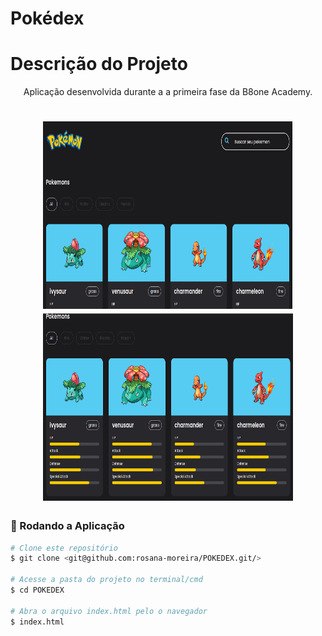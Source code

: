 # Pokédex
# Descrição do Projeto
<p align="center">
Aplicação desenvolvida durante a a primeira fase da B8one Academy.

</p>

<h1 align="center">
    <img alt="logo" title="#logo" src="./assets/img/git01.png"  height="300" width="400" />

  <img alt="logo" title="#logo" src="./assets/img/git.png"  height="300" width="400" />

</h1>

### 🎲 Rodando a Aplicação

```bash
# Clone este repositório
$ git clone <git@github.com:rosana-moreira/POKEDEX.git/>

# Acesse a pasta do projeto no terminal/cmd
$ cd POKEDEX

# Abra o arquivo index.html pelo o navegador
$ index.html



```
